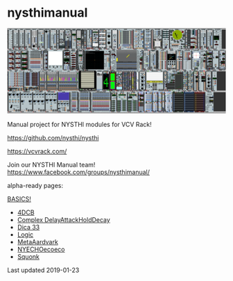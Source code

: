 # nysthimanual

![alttext](./0.6.38modules.png)

Manual project for NYSTHI modules for VCV Rack! 

https://github.com/nysthi/nysthi 

https://vcvrack.com/

Join our NYSTHI Manual team! https://www.facebook.com/groups/nysthimanual/

alpha-ready pages: 

[BASICS!](pages/basics/basics.md)

- [4DCB](pages/4dcb/4dcb.md)
- [Complex DelayAttackHoldDecay](pages/complex_dahd/complex_dahd.md)
- [Dica 33](pages/dica_33/dica_33.md)
- [Logic](pages/logic/logic.md)
- [MetaAardvark](pages/metaaardvark/metaaardvark.md)
- [NYECHOecoeco](pages/nyechoecoeco/nyechoecoeco.md)
- [Squonk](pages/squonk/squonk.md)
 

Last updated 2019-01-23

